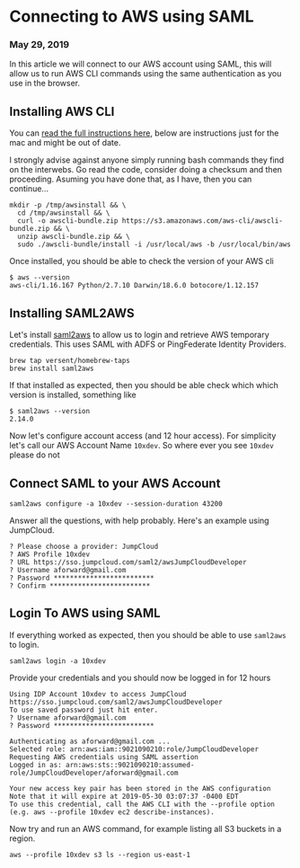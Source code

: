 # Connecting to AWS using SAML
### May 29, 2019

In this article we will connect to our AWS account using SAML, this will allow us to run
AWS CLI commands using the same authentication as you use in the browser.

## Installing AWS CLI

You can [read the full instructions here](https://docs.aws.amazon.com/cli/latest/userguide/cli-chap-install.html),
below are instructions just for the mac and might be out of date.

I strongly advise against anyone simply running bash commands they find on the interwebs.  Go read the code,
consider doing a checksum and then proceeding.  Asuming you have done that, as I have, then you can continue...

```
mkdir -p /tmp/awsinstall && \
  cd /tmp/awsinstall && \
  curl -o awscli-bundle.zip https://s3.amazonaws.com/aws-cli/awscli-bundle.zip && \
  unzip awscli-bundle.zip && \
  sudo ./awscli-bundle/install -i /usr/local/aws -b /usr/local/bin/aws
```

Once installed, you should be able to check the version of your AWS cli

```
$ aws --version
aws-cli/1.16.167 Python/2.7.10 Darwin/18.6.0 botocore/1.12.157
```

## Installing SAML2AWS

Let's install [saml2aws](https://github.com/Versent/saml2aws) to allow
us to login and retrieve AWS temporary credentials.  This uses SAML with
ADFS or PingFederate Identity Providers.

```
brew tap versent/homebrew-taps
brew install saml2aws
```

If that installed as expected, then you should be able check which which version is
installed, something like

```
$ saml2aws --version
2.14.0
```

Now let's configure account access (and 12 hour access).  For simplicity let's call our
AWS Account Name  `10xdev`.  So where ever you see `10xdev` please do not

## Connect SAML to your AWS Account

```
saml2aws configure -a 10xdev --session-duration 43200
```

Answer all the questions, with help probably.  Here's an example using JumpCloud.

```
? Please choose a provider: JumpCloud
? AWS Profile 10xdev
? URL https://sso.jumpcloud.com/saml2/awsJumpCloudDeveloper
? Username aforward@gmail.com
? Password *************************
? Confirm *************************
```

## Login To AWS using SAML

If everything worked as expected, then you should be able to use `saml2aws` to login.

```
saml2aws login -a 10xdev
```

Provide your credentials and you should now be logged in for 12 hours

```
Using IDP Account 10xdev to access JumpCloud https://sso.jumpcloud.com/saml2/awsJumpCloudDeveloper
To use saved password just hit enter.
? Username aforward@gmail.com
? Password *************************

Authenticating as aforward@gmail.com ...
Selected role: arn:aws:iam::9021090210:role/JumpCloudDeveloper
Requesting AWS credentials using SAML assertion
Logged in as: arn:aws:sts::9021090210:assumed-role/JumpCloudDeveloper/aforward@gmail.com

Your new access key pair has been stored in the AWS configuration
Note that it will expire at 2019-05-30 03:07:37 -0400 EDT
To use this credential, call the AWS CLI with the --profile option (e.g. aws --profile 10xdev ec2 describe-instances).
```

Now try and run an AWS command, for example listing all S3 buckets in a region.

```
aws --profile 10xdev s3 ls --region us-east-1
```
